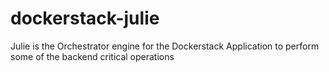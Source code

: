 dockerstack-julie
=================

Julie is the Orchestrator engine for the Dockerstack Application to perform some of the backend critical operations

